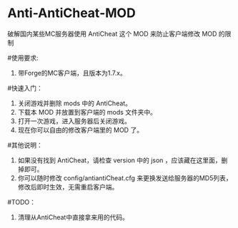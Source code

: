 # Anti-AntiCheat-MOD  
破解国内某些MC服务器使用 AntiCheat 这个 MOD 来防止客户端修改 MOD 的限制  

#使用要求:  
1. 带Forge的MC客户端，且版本为1.7.x。  

#快速入门：  
1. 关闭游戏并删除 mods 中的 AntiCheat。  
2. 下载本 MOD 并放置到客户端的 mods 文件夹中。  
3. 打开一次游戏，进入服务器后关闭游戏。
4. 现在你可以自由的修改客户端里的 MOD 了。

#其他说明：    
1. 如果没有找到 AntiCheat，请检查 version 中的 json ，应该藏在这里面，删掉即可。  
2. 你可以随时修改 config/antiantiCheat.cfg 来更换发送给服务器的MD5列表，修改后即时生效，无需重启客户端。  

#TODO：    
1. 清理从AntiCheat中直接拿来用的代码。  
